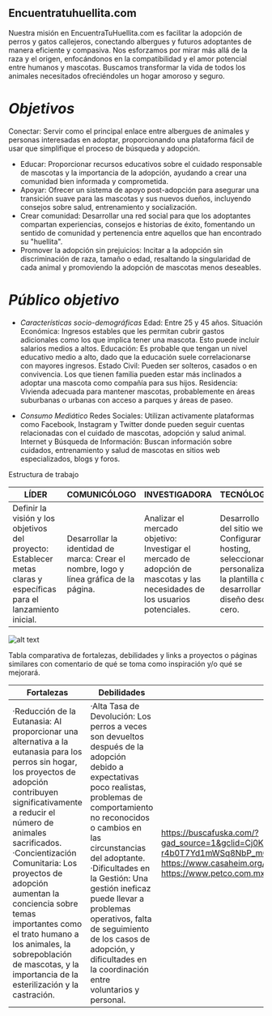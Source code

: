 ## Encuentratuhuellita.com


Nuestra misión en EncuentraTuHuellita.com es facilitar la adopción de perros y gatos callejeros, conectando albergues y futuros adoptantes de manera eficiente y compasiva. Nos esforzamos por mirar más allá de la raza y el origen, enfocándonos en la compatibilidad y el amor potencial entre humanos y mascotas. Buscamos transformar la vida de todos los animales necesitados ofreciéndoles un hogar amoroso y seguro.


# *Objetivos*
Conectar: Servir como el principal enlace entre albergues de animales y personas interesadas en adoptar, proporcionando una plataforma fácil de usar que simplifique el proceso de búsqueda y adopción.
- Educar: Proporcionar recursos educativos sobre el cuidado responsable de mascotas y la importancia de la adopción, ayudando a crear una comunidad bien informada y comprometida.
- Apoyar: Ofrecer un sistema de apoyo post-adopción para asegurar una transición suave para las mascotas y sus nuevos dueños, incluyendo consejos sobre salud, entrenamiento y socialización.
- Crear comunidad: Desarrollar una red social para que los adoptantes compartan experiencias, consejos e historias de éxito, fomentando un sentido de comunidad y pertenencia entre aquellos que han encontrado su "huellita".
- Promover la adopción sin prejuicios: Incitar a la adopción sin discriminación de raza, tamaño o edad, resaltando la singularidad de cada animal y promoviendo la adopción de mascotas menos deseables.

# *Público objetivo* 

- *Características socio-demográficas*
Edad: Entre 25 y 45 años.
Situación Económica: Ingresos estables que les permitan cubrir gastos adicionales como los que implica tener una mascota. Esto puede incluir salarios medios a altos.
Educación: Es probable que tengan un nivel educativo medio a alto, dado que la educación suele correlacionarse con mayores ingresos.
Estado Civil: Pueden ser solteros, casados o en convivencia. Los que tienen familia pueden estar más inclinados a adoptar una mascota como compañía para sus hijos.
Residencia: Vivienda adecuada para mantener mascotas, probablemente en áreas suburbanas o urbanas con acceso a parques y áreas de paseo.

- *Consumo Mediático*
Redes Sociales: Utilizan activamente plataformas como Facebook, Instagram y Twitter donde pueden seguir cuentas relacionadas con el cuidado de mascotas, adopción y salud animal.
Internet y Búsqueda de Información: Buscan información sobre cuidados, entrenamiento y salud de mascotas en sitios web especializados, blogs y foros.


Estructura de trabajo 

|LÍDER                  |COMUNICÓLOGO  |INVESTIGADORA| TECNÓLOGO |
|-----------------------|-------------------|-------------|-------|
|Definir la visión y los objetivos del proyecto: Establecer metas claras y específicas para el  lanzamiento inicial.| Desarrollar la identidad de marca: Crear el nombre, logo y línea gráfica de la página.|Analizar el mercado objetivo: Investigar el mercado de adopción de mascotas y las necesidades de los usuarios potenciales. |Desarrollo del sitio web: Configurar el hosting, seleccionar y personalizar la plantilla o desarrollar el diseño desde cero.|


![alt text]()



Tabla comparativa de fortalezas, debilidades y links a proyectos o páginas similares con comentario de qué se toma como inspiración y/o qué se mejorará. 



| Fortalezas | Debilidades | Proyectos similares |
|------------|-------------|---------------------|
|·Reducción de la Eutanasia: Al proporcionar una alternativa a la eutanasia para los perros sin hogar, los proyectos de adopción contribuyen significativamente a reducir el número de animales sacrificados. ·Concientización Comunitaria: Los proyectos de adopción aumentan la conciencia sobre temas importantes como el trato humano a los animales, la sobrepoblación de mascotas, y la importancia de la esterilización y la castración. | ·Alta Tasa de Devolución: Los perros a veces son devueltos después de la adopción debido a expectativas poco realistas, problemas de comportamiento no reconocidos o cambios en las circunstancias del adoptante. ·Dificultades en la Gestión: Una gestión ineficaz puede llevar a problemas operativos, falta de seguimiento de los casos de adopción, y dificultades en la coordinación entre voluntarios y personal. |https://buscafuska.com/?gad_source=1&gclid=Cj0KCQjw_qexBhCoARIsAFgBlevvD8kPOvXcHmSP-r4b0T7Yd1mWSq8NbP_mGhnVM_YwEf27gmPy6-saAvf9EALw_wcB https://www.casaheim.org/ https://www.pedigreeadoptame.mx/ https://www.petco.com.mx/adopcion |






 

 
